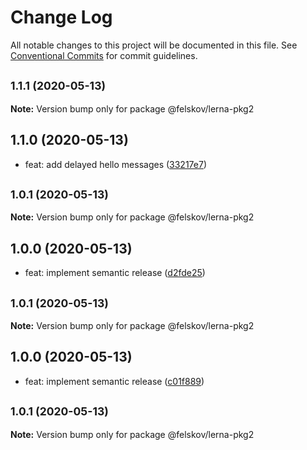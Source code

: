 # Change Log

All notable changes to this project will be documented in this file.
See [Conventional Commits](https://conventionalcommits.org) for commit guidelines.

## <small>1.1.1 (2020-05-13)</small>

**Note:** Version bump only for package @felskov/lerna-pkg2





## 1.1.0 (2020-05-13)

* feat: add delayed hello messages ([33217e7](https://github.com/felskov/lerna-release/commit/33217e7))





## <small>1.0.1 (2020-05-13)</small>

**Note:** Version bump only for package @felskov/lerna-pkg2





## 1.0.0 (2020-05-13)

* feat: implement semantic release ([d2fde25](https://github.com/felskov/lerna-release/commit/d2fde25))





## <small>1.0.1 (2020-05-13)</small>

**Note:** Version bump only for package @felskov/lerna-pkg2





## 1.0.0 (2020-05-13)

* feat: implement semantic release ([c01f889](https://github.com/felskov/lerna-release/commit/c01f889))





## <small>1.0.1 (2020-05-13)</small>

**Note:** Version bump only for package @felskov/lerna-pkg2
